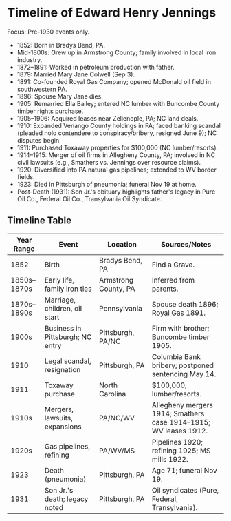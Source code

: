 # Timeline of Edward Henry Jennings

Focus: Pre-1930 events only.

- 1852: Born in Bradys Bend, PA.
- Mid-1800s: Grew up in Armstrong County; family involved in local iron industry.
- 1872–1891: Worked in petroleum production with father.
- 1879: Married Mary Jane Colwell (Sep 3).
- 1891: Co-founded Royal Gas Company; opened McDonald oil field in southwestern PA.
- 1896: Spouse Mary Jane dies.
- 1905: Remarried Ella Bailey; entered NC lumber with Buncombe County timber rights purchase.
- 1905–1906: Acquired leases near Zelienople, PA; NC land deals.
- 1910: Expanded Venango County holdings in PA; faced banking scandal (pleaded nolo contendere to conspiracy/bribery, resigned June 9); NC disputes begin.
- 1911: Purchased Toxaway properties for $100,000 (NC lumber/resorts).
- 1914–1915: Merger of oil firms in Allegheny County, PA; involved in NC civil lawsuits (e.g., Smathers vs. Jennings over resource claims).
- 1920: Diversified into PA natural gas pipelines; extended to WV border fields.
- 1923: Died in Pittsburgh of pneumonia; funeral Nov 19 at home.
- Post-Death (1931): Son Jr.'s obituary highlights father's legacy in Pure Oil Co., Federal Oil Co., Transylvania Oil Syndicate.

## Timeline Table
| Year Range | Event                        | Location                  | Sources/Notes |
|------------|------------------------------|---------------------------|---------------|
| 1852      | Birth                        | Bradys Bend, PA           | Find a Grave. |
| 1850s–1870s | Early life, family iron ties | Armstrong County, PA      | Inferred from parents. |
| 1870s–1890s | Marriage, children, oil start| Pennsylvania              | Spouse death 1896; Royal Gas 1891. |
| 1900s     | Business in Pittsburgh; NC entry | Pittsburgh, PA/NC         | Firm with brother; Buncombe timber 1905. |
| 1910      | Legal scandal, resignation   | Pittsburgh, PA            | Columbia Bank bribery; postponed sentencing May 14. |
| 1911      | Toxaway purchase             | North Carolina            | $100,000; lumber/resorts. |
| 1910s     | Mergers, lawsuits, expansions| PA/NC/WV                  | Allegheny mergers 1914; Smathers case 1914–1915; WV leases 1912. |
| 1920s     | Gas pipelines, refining      | PA/WV/MS                  | Pipelines 1920; refining 1925; MS mills 1922. |
| 1923      | Death (pneumonia)            | Pittsburgh, PA            | Age 71; funeral Nov 19. |
| 1931      | Son Jr.'s death; legacy noted| Pittsburgh, PA            | Oil syndicates (Pure, Federal, Transylvania). |